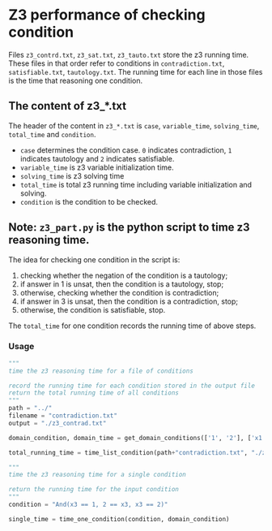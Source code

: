 # Z3 performance of checking condition

Files `z3_contrd.txt`, `z3_sat.txt`, `z3_tauto.txt` store the z3 running time. These files in that order refer to conditions in `contradiction.txt`, `satisfiable.txt`, `tautology.txt`. The running time for each line in those files is the time that reasoning one condition.

## The content of z3_*.txt

The header of the content in `z3_*.txt` is `case`, `variable_time`, `solving_time`, `total_time` and `condition`.

- `case` determines the condition case. `0` indicates contradiction, `1` indicates tautology and `2` indicates satisfiable.
- `variable_time` is z3 variable initialization time.
- `solving_time` is z3 solving time
- `total_time` is total z3 running time including variable initialization and solving.
- `condition` is the condition to be checked. 

## Note: `z3_part.py` is the python script to time z3 reasoning time.

The idea for checking one condition in the script is:

1. checking whether the negation of the condition is a tautology;
2. if answer in 1 is unsat, then the condition is a tautology, stop;
3. otherwise, checking whether the condition is contradiction;
4. if answer in 3 is unsat, then the condition is a contradiction, stop;
5. otherwise, the condition is satisfiable, stop.

The `total_time` for one condition records the running time of above steps.

### Usage

```python
"""
time the z3 reasoning time for a file of conditions

record the running time for each condition stored in the output file
return the total running time of all conditions
"""
path = "../"
filename = "contradiction.txt"
output = "./z3_contrad.txt"

domain_condition, domain_time = get_domain_conditions(['1', '2'], ['x1', 'x2', 'x3'], "Int")

total_running_time = time_list_condition(path+"contradiction.txt", "./z3_contrad.txt", domain_condition)

"""
time the z3 reasoning time for a single condition

return the running time for the input condition
"""
condition = "And(x3 == 1, 2 == x3, x3 == 2)"

single_time = time_one_condition(condition, domain_condition)
```